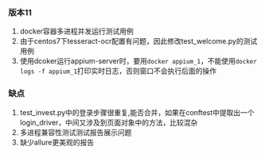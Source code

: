 ### 版本11
1. docker容器多进程并发运行测试用例
2. 由于centos7下tesseract-ocr配置有问题，因此修改test_welcome.py的测试用例
3. 使用dcoker运行appium-server时，要用```docker appium_1```，不能使用```docker logs -f appium_1```打印实时日志，否则窗口不会执行后面的操作


### 缺点
1. test_invest.py中的登录步骤很重复,能否合并，如果在conftest中提取出一个login_driver，中间又涉及到页面对象中的方法，比较混杂
2. 多进程兼容性测试测试报告展示问题
3. 缺少allure更美观的报告


  